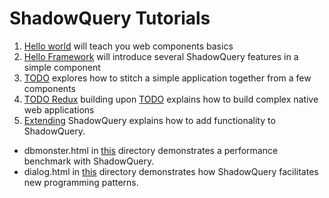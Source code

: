 # ShadowQuery Tutorials

1. [Hello world] will teach you web components basics
2. [Hello Framework] will introduce several ShadowQuery features in a simple component
3. [TODO] explores how to stitch a simple application together from a few components
4. [TODO Redux] building upon [TODO] explains how to build complex native web applications
5. [Extending] ShadowQuery explains how to add functionality to ShadowQuery.

* dbmonster.html in [this] directory demonstrates a performance benchmark with ShadowQuery.
* dialog.html in [this] directory demonstrates how ShadowQuery facilitates new programming patterns.

[this]: https://github.com/schrotie/shadow-query/tree/master/demo
[Hello world]: https://github.com/schrotie/shadow-query/tree/master/demo/helloWorld
[Hello Framework]: https://github.com/schrotie/shadow-query/tree/master/demo/helloFramework
[TODO]: https://github.com/schrotie/shadow-query/tree/master/demo/todo
[TODO Redux]: https://github.com/schrotie/shadow-query/tree/master/demo/todoRedux
[Extending]: https://github.com/schrotie/shadow-query/tree/master/demo/extend
